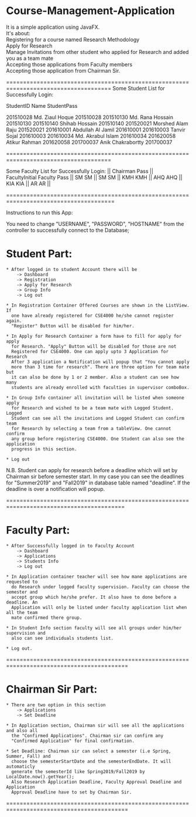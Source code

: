 # Course-Management-Application

It is a simple application using JavaFX.<br>
It's about:<br>
  Registering for a course named Research Methodology<br>
  Apply for Research<br>
  Manage Invitations from other student who applied for Research and added you as a team mate<br>
  Accepting those applications from Faculty members<br>
  Accepting those application from Chairman Sir.<br>
  
=====================================================================================
Some Student List for Successfully Login:

StudentID	    Name		       StudentPass

201510028 	Md. Ziaul Hoque 	 	201510028
201510130 	Md. Rana Hossain 		201510130
201510140 	Shihab Hossain 		 	201510140
201520021 	Morshed Alam Raju 	 	201520021
201610001 	Abdullah Al Jamil 	 	201610001
201610003 	Tanvir Sojal 		 	201610003
201610034 	Md. Akrabul Islam 	 	201610034
201620058 	Atikur Rahman 		 	201620058
201700037 	Anik Chakrabortty 	 	201700037

=====================================================================================


Some Faculty List for Successfully Login:	||	 Chairman	Pass 
						||	    
 FacultyInitial	          Faculty Pass		||	    SM		 SM
						||
	SM			SM		||
	KMH			KMH		||
	AHQ			AHQ		||
	KIA			KIA		||
	AR			AR		||

======================================================================================

Instructions to run this App:

You need to change "USERNAME", "PASSWORD", "HOSTNAME" from the controller to successfully connect to the Database;

# Student Part:

	* After logged in to student Account there will be 
		-> Dashboard
		-> Registration
		-> Apply for Research
		-> Group Info
		-> Log out

	* In Registration Container Offered Courses are shown in the ListView. If 
	  one have already registered for CSE4000 he/she cannot register again. 
	  "Register" Button will be disabled for him/her.

	* In Apply for Research Container a form have to fill for apply for apply
	  for Research. "Apply" Button will be disabled for those are not 
	  Registered for CSE4000. One can apply upto 3 Application for Research 
	  After 3 application a Notification will popup that "You cannot apply 
	  more than 3 time for research". There are three option for team mate but 
	  it can also be done by 1 or 2 member. Also a student can see how many
	  students are already enrolled with faculties in supervisor comboBox.

	* In Group Info container all invitation will be listed when someone apply
	  for Research and wished to be a team mate with Logged Student. Logged 
	  Student can see all the invitations and Logged Student can confirm team
	  for Research by selecting a team from a tableView. One cannot confirm
	  any group before registering CSE4000. One Student can also see the application
	  progress in this section.
	
	* Log out

N.B. Student can apply for research before a deadline which will set by Chairman sir 
before semester start. In my case you can see the deadlines for "Summer2019" and "Fall2019" 
in database table named "deadline". If the deadline is over a notification will popup.

=========================================================================================

# Faculty Part:

	* After Successfully logged in to Faculty Account
		-> Dashboard
		-> Applications
		-> Students Info
		-> Log out

	* In Application container teacher will see how mane applications are requested to
	  do Research under logged faculty supervision. Faculty can choose the semester and
	  accept group which he/she prefer. It also have to done before a deadline. An 
	  Application will only be listed under faculty application list when all the team
	  mate confirmed there group.

	* In Student Info section faculty will see all groups under him/her supervision and 
	  also can see individuals students list.

	* Log out.

==========================================================================================

# Chairman Sir Part:

	* There are two option in this section
		-> Applications
		-> Set Deadline

	* In Application section, Chairman sir will see all the applications and also all
	  the "Confirmed Applications". Chairman sir can confirm any 
	  "Confirmed Application" for final confirmation.

	* Set Deadline: Chairman sir can select a semester (i.e Spring, Summer, Fall) and 
	  choose the semesterStartDate and the semesterEndDate. It will automaticly 
	  generate the semesterId like Spring2019/Fall2019 by LocalDate.now().getYear();
	  Also Research Application Deadline, Faculty Approval Deadline and Application 
	  Approval Deadline have to set by Chairman Sir.

==========================================================================================
